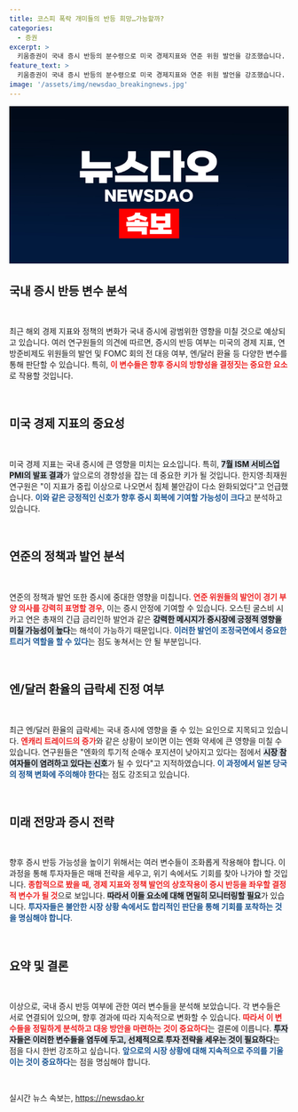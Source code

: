```yaml
---
title: 코스피 폭락 개미들의 반등 희망…가능할까?
categories:
  - 증권
excerpt: >
  키움증권이 국내 증시 반등의 분수령으로 미국 경제지표와 연준 위원 발언을 강조했습니다. 다가오는 잭슨홀 미팅과 엔비디아 실적 발표가 급한 변수가 될 것으로 보이며, 엔/달러 환율 확인도 필수적입니다.
feature_text: >
  키움증권이 국내 증시 반등의 분수령으로 미국 경제지표와 연준 위원 발언을 강조했습니다. 다가오는 잭슨홀 미팅과 엔비디아 실적 발표가 급한 변수가 될 것으로 보이며, 엔/달러 환율 확인도 필수적입니다.
image: '/assets/img/newsdao_breakingnews.jpg'
---
```


<p><img src="/assets/img/newsdao_breakingnews.jpg" alt="ontimetimes 속보" /></p>

<h2 data-ke-size="size26">국내 증시 반등 변수 분석</h2>

<p data-ke-size="size16">&nbsp;</p>

<p>최근 해외 경제 지표와 정책의 변화가 국내 증시에 광범위한 영향을 미칠 것으로 예상되고 있습니다. 여러 연구원들의 의견에 따르면, 증시의 반등 여부는 미국의 경제 지표, 연방준비제도 위원들의 발언 및 FOMC 회의 전 대응 여부, 엔/달러 환율 등 다양한 변수를 통해 판단할 수 있습니다. 특히, <b><span style="color: #ee2323;">이 변수들은 향후 증시의 방향성을 결정짓는 중요한 요소</span></b>로 작용할 것입니다.</p>

<p data-ke-size="size16">&nbsp;</p>

<h2 data-ke-size="size26">미국 경제 지표의 중요성</h2>

<p data-ke-size="size16">&nbsp;</p>

<p>미국 경제 지표는 국내 증시에 큰 영향을 미치는 요소입니다. 특히, <b><span style="background-color: #21538527;">7월 ISM 서비스업 PMI의 발표 결과</span></b>가 앞으로의 경향성을 잡는 데 중요한 키가 될 것입니다. 한지영·최재원 연구원은 "이 지표가 중립 이상으로 나오면서 침체 불안감이 다소 완화되었다"고 언급했습니다. <b><span style="color: #1a5490;">이와 같은 긍정적인 신호가 향후 증시 회복에 기여할 가능성이 크다</span></b>고 분석하고 있습니다.</p>

<p data-ke-size="size16">&nbsp;</p>

<h2 data-ke-size="size26">연준의 정책과 발언 분석</h2>

<p data-ke-size="size16">&nbsp;</p>

<p>연준의 정책과 발언 또한 증시에 중대한 영향을 미칩니다. <b><span style="color: #ee2323;">연준 위원들의 발언이 경기 부양 의사를 강력히 표명할 경우</span></b>, 이는 증시 안정에 기여할 수 있습니다. 오스틴 굴스비 시카고 연은 총재의 긴급 금리인하 발언과 같은 <b><span style="background-color: #21538527;">강력한 메시지가 증시장에 긍정적 영향을 미칠 가능성이 높다</span></b>는 해석이 가능하기 때문입니다. <b><span style="color: #1a5490;">이러한 발언이 조정국면에서 중요한 트리거 역할을 할 수 있다</span></b>는 점도 놓쳐서는 안 될 부분입니다.</p>

<p data-ke-size="size16">&nbsp;</p>

<h2 data-ke-size="size26">엔/달러 환율의 급락세 진정 여부</h2>

<p data-ke-size="size16">&nbsp;</p>

<p>최근 엔/달러 환율의 급락세는 국내 증시에 영향을 줄 수 있는 요인으로 지목되고 있습니다. <b><span style="color: #ee2323;">엔캐리 트레이드의 증가</span></b>와 같은 상황이 보이면 이는 엔화 약세에 큰 영향을 미칠 수 있습니다. 연구원들은 "엔화의 투기적 순매수 포지션이 낮아지고 있다는 점에서 <b><span style="background-color: #21538527;">시장 참여자들이 염려하고 있다는 신호</span></b>가 될 수 있다"고 지적하였습니다. <b><span style="color: #1a5490;">이 과정에서 일본 당국의 정책 변화에 주의해야 한다</span></b>는 점도 강조되고 있습니다.</p>

<p data-ke-size="size16">&nbsp;</p>

<h2 data-ke-size="size26">미래 전망과 증시 전략</h2>

<p data-ke-size="size16">&nbsp;</p>

<p>향후 증시 반등 가능성을 높이기 위해서는 여러 변수들이 조화롭게 작용해야 합니다. 이 과정을 통해 투자자들은 매매 전략을 세우고, 위기 속에서도 기회를 찾아 나가야 할 것입니다. <b><span style="color: #ee2323;">종합적으로 봤을 때, 경제 지표와 정책 발언의 상호작용이 증시 반등을 좌우할 결정적 변수가 될 것</span></b>으로 보입니다. <b><span style="background-color: #21538527;">따라서 이들 요소에 대해 면밀히 모니터링할 필요</span></b>가 있습니다. <b><span style="color: #1a5490;">투자자들은 불안한 시장 상황 속에서도 합리적인 판단을 통해 기회를 포착하는 것을 명심해야 합니다</span></b>.</p>

<p data-ke-size="size16">&nbsp;</p>

<h2 data-ke-size="size26">요약 및 결론</h2>

<p data-ke-size="size16">&nbsp;</p>

<p>이상으로, 국내 증시 반등 여부에 관한 여러 변수들을 분석해 보았습니다. 각 변수들은 서로 연결되어 있으며, 향후 경과에 따라 지속적으로 변화할 수 있습니다. <b><span style="color: #ee2323;">따라서 이 변수들을 정밀하게 분석하고 대응 방안을 마련하는 것이 중요하다</span></b>는 결론에 이릅니다. <b><span style="background-color: #21538527;">투자자들은 이러한 변수들을 염두에 두고, 선제적으로 투자 전략을 세우는 것이 필요하다</span></b>는 점을 다시 한번 강조하고 싶습니다. <b><span style="color: #1a5490;">앞으로의 시장 상황에 대해 지속적으로 주의를 기울이는 것이 중요하다</span></b>는 점을 명심해야 합니다.</p>

<p data-ke-size="size16">&nbsp;</p>
실시간 뉴스 속보는, <a href="https://newsdao.kr" rel="dofollow">https://newsdao.kr</a>


